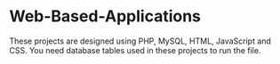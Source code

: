 # Web-Based-Applications
These projects are designed using PHP, MySQL, HTML, JavaScript and CSS. You need database tables used in these projects to run the file.

